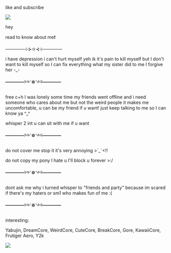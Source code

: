 like and subscribe

<img
src="https://adriansblinkiecollection.neocities.org/dividers/cautiondivider2.gif" /></p>
                 hey

read to know about me❗


──────⊹⊱✫⊰⊹──────


i have depression
i can't hurt myself
yeh ik it's pain to kill myself but I don't want to kill myself so I can fix everything what my sister did to me I forgive her -_-


┅┅┅┅┅┅┅༻❁༺┅┅┅┅┅┅┅


free c+h
I was lonely some time my friends went offline and i need someone who cares about me but not the weird people it makes me uncomfortable, u can be my friend if u want! just keep talking to me so I can know ya ^_^


whisper 2 int
u can sit with me if u want



┅┅┅┅┅┅┅༻❁༺┅┅┅┅┅┅┅



do not cover me
stop it it's very annoying >`_ˊ<!!

do not copy my pony I hate u
I'll block u forever >:/


┅┅┅┅┅┅┅༻❁༺┅┅┅┅┅┅┅


dont ask me why i turned whisper to  "friends and party" because im scared if there's my haters or sm1 who makes fun of me :(


┅┅┅┅┅┅┅༻❁༺┅┅┅┅┅┅┅


interesting: 

Yabujin, DreamCore, WeirdCore, CuteCore, BreakCore, Gore, KawaiiCore, Frutiger Aero, Y2k

<img
src="https://adriansblinkiecollection.neocities.org/dividers/cautiondivider2.gif" /></p>



<!--
**whatengel666/whatengel666** is a ✨ _special_ ✨ repository because its `README.md` (this file) appears on your GitHub profile.

Here are some ideas to get you started:

- 🔭 I’m currently working on ...
- 🌱 I’m currently learning ...
- 👯 I’m looking to collaborate on ...
- 🤔 I’m looking for help with ...
- 💬 Ask me about ...
- 📫 How to reach me: ...
- 😄 Pronouns: ...
- ⚡ Fun fact: ...
-->

